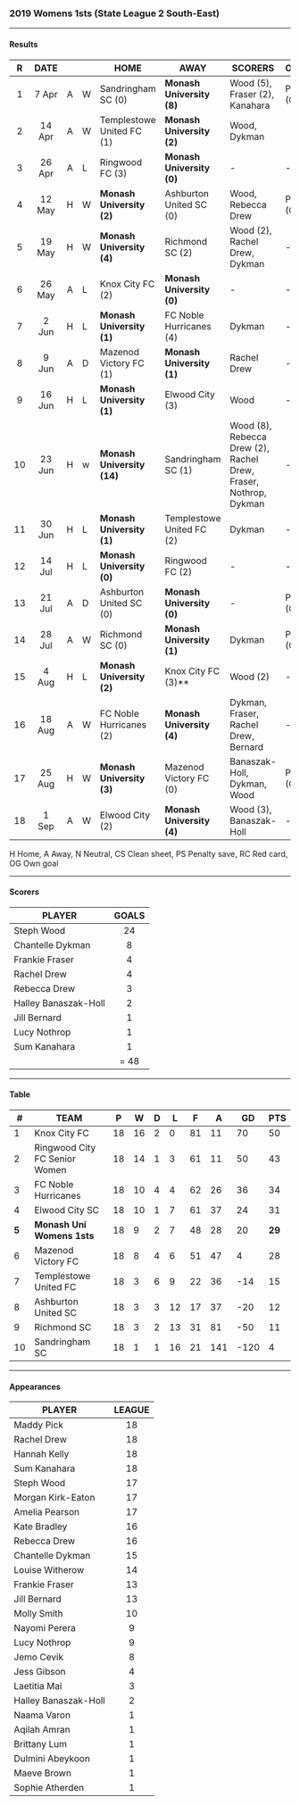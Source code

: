 ### 2019 Womens 1sts (State League 2 South-East)

------------------------

#### Results 

| R | DATE |  |    | HOME | AWAY | SCORERS | OTHER |
|:---:|:---:|:---:|:---| --- | --- | --- | --- |
| 1 | 7 Apr | A | W |  Sandringham SC (0)  |  **Monash University (8)**  | Wood (5), Fraser (2), Kanahara |Pick (CS)  |
| 2 | 14 Apr | A | W |  Templestowe United FC (1)  |  **Monash University (2)**  | Wood, Dykman |  |
| 3 | 26 Apr | A | L |  Ringwood FC (3)  |  **Monash University (0)**  | - | - |
| 4 | 12 May | H | W |  **Monash University (2)**  |  Ashburton United SC (0)  | Wood, Rebecca Drew | Pick (CS) |
| 5 | 19 May | H | W |  **Monash University (4)**  |  Richmond SC (2)  | Wood (2), Rachel Drew, Dykman | - |
| 6 | 26 May | A | L |  Knox City FC (2)  |  **Monash University (0)**  | - | - |
| 7 | 2 Jun | H | L |  **Monash University (1)**  |  FC Noble Hurricanes (4)  | Dykman | - |
| 8 | 9 Jun | A | D |  Mazenod Victory FC (1)  |  **Monash University (1)**  | Rachel Drew | - |
| 9 | 16 Jun | H | L |  **Monash University (1)**  |  Elwood City (3)  | Wood | - |
| 10 | 23 Jun | H | w |  **Monash University (14)**  |  Sandringham SC (1)  | Wood (8), Rebecca Drew (2), Rachel Drew, Fraser, Nothrop, Dykman  | - |
| 11 | 30 Jun | H | L |  **Monash University (1)**  |  Templestowe United FC (2)  | Dykman | - |
| 12 | 14 Jul | H | L |  **Monash University (0)**  |  Ringwood FC (2)         | - | - |
| 13 | 21 Jul | A | D |  Ashburton United SC (0)  |  **Monash University (0)**  | - | Pick (CS) |
| 14 | 28 Jul | A | W |  Richmond SC (0)  |  **Monash University (1)**  | Dykman | Pick (CS) |
| 15 | 4 Aug | H | L |  **Monash University (2)**  |  Knox City FC (3)**  | Wood (2)  | - |
| 16 | 18 Aug | A | W |  FC Noble Hurricanes (2)  |  **Monash University (4)**  | Dykman, Fraser, Rachel Drew, Bernard | - |
| 17 | 25 Aug | H | W |  **Monash University (3)**  |  Mazenod Victory FC (0) | Banaszak-Holl, Dykman, Wood  | Pick (CS) |
| 18 | 1 Sep | A | W |  Elwood City (2)  | **Monash University (4)**  | Wood (3), Banaszak-Holl | - |

H Home, A Away, N Neutral, CS Clean sheet, PS Penalty save, RC Red card, OG Own goal 

------------------------

#### Scorers

| PLAYER                   | GOALS |
| ------------------------ |:-----:|
| Steph Wood               |   24  |
| Chantelle Dykman         |   8   |
| Frankie Fraser           |   4   |
| Rachel Drew              |   4   |
| Rebecca Drew             |   3   |
| Halley Banaszak-Holl     |   2   |
| Jill Bernard             |   1   |
| Lucy Nothrop             |   1   |
| Sum Kanahara             |   1   |
|                          | = 48 |

------------------------

#### Table

| #   | TEAM                          | P  | W  | D | L  | F  | A  | GD  | PTS |
|-----|-------------------------------|----|----|---|----|----|----|-----|-----|
| 1   | Knox City FC                  | 18 | 16 | 2 | 0  | 81 | 11 | 70  | 50  |
| 2   | Ringwood City FC Senior Women | 18 | 14 | 1 | 3  | 61 | 11 | 50  | 43  |
| 3   | FC Noble Hurricanes           | 18 | 10 | 4 | 4  | 62 | 26 | 36  | 34  |
| 4   | Elwood City SC                | 18 | 10 | 1 | 7  | 61 | 37 | 24  | 31  |
|**5**| **Monash Uni Womens 1sts**    | 18 | 9  | 2 | 7  | 48 | 28 | 20  |**29**|
| 6   | Mazenod Victory FC            | 18 | 8  | 4 | 6  | 51 | 47 | 4   | 28  |
| 7   | Templestowe United FC         | 18 | 3  | 6 | 9  | 22 | 36 | -14 | 15  |
| 8   | Ashburton United SC           | 18 | 3  | 3 | 12 | 17 | 37 | -20 | 12  |
| 9   | Richmond SC                   | 18 | 3  | 2 | 13 | 31 | 81 | -50 | 11  |
| 10  | Sandringham SC                | 18 | 1  | 1 | 16 | 21 | 141 | -120 | 4 |

------------------------

#### Appearances

| PLAYER                | LEAGUE |
| --------------------- |:-----:|
| Maddy Pick            |  18   |
| Rachel Drew           |  18   |
| Hannah Kelly          |  18   |
| Sum Kanahara          |  18   |
| Steph Wood            |  17   |
| Morgan Kirk-Eaton     |  17   |
| Amelia Pearson        |  17   |
| Kate Bradley          |  16   |
| Rebecca Drew          |  16   |
| Chantelle Dykman      |  15   |
| Louise Witherow       |  14   |
| Frankie Fraser        |  13   |
| Jill Bernard          |  13   |
| Molly Smith           |  10   |
| Nayomi Perera         |  9   |
| Lucy Nothrop          |  9   |
| Jemo Cevik            |  8   |
| Jess Gibson           |  4   |
| Laetitia Mai          |  3   |
| Halley Banaszak-Holl  |  2   |
| Naama Varon           |  1   |
| Aqilah Amran          |  1   |
| Brittany Lum          |  1   |
| Dulmini Abeykoon      |  1   |
| Maeve Brown           |  1   |
| Sophie Atherden       |  1   |